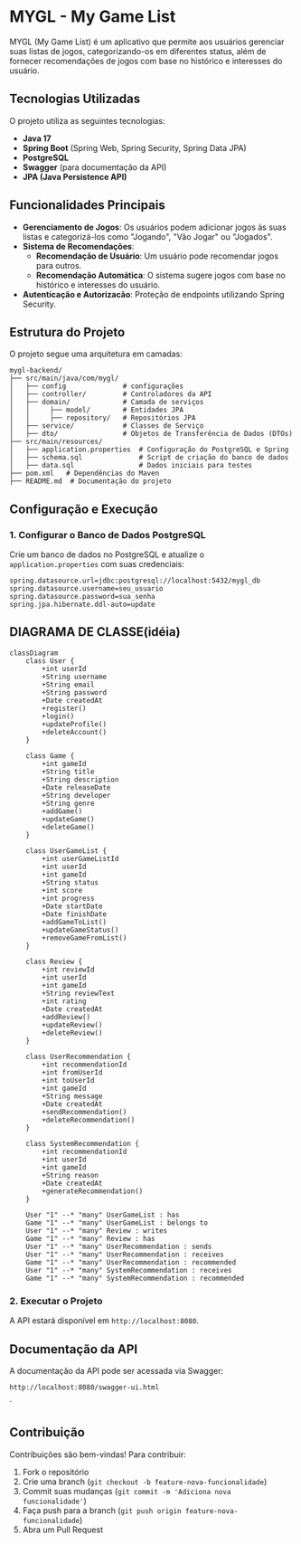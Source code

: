# MYGL - My Game List

MYGL (My Game List) é um aplicativo que permite aos usuários gerenciar suas listas de jogos, categorizando-os em diferentes status, além de fornecer recomendações de jogos com base no histórico e interesses do usuário.

## Tecnologias Utilizadas

O projeto utiliza as seguintes tecnologias:

- **Java 17**
- **Spring Boot** (Spring Web, Spring Security, Spring Data JPA)
- **PostgreSQL**
- **Swagger** (para documentação da API)
- **JPA (Java Persistence API)**

## Funcionalidades Principais

- **Gerenciamento de Jogos**: Os usuários podem adicionar jogos às suas listas e categorizá-los como "Jogando", "Vão Jogar" ou "Jogados".
- **Sistema de Recomendações**:
    - **Recomendação de Usuário**: Um usuário pode recomendar jogos para outros.
    - **Recomendação Automática**: O sistema sugere jogos com base no histórico e interesses do usuário.
- **Autenticação e Autorizacão**: Proteção de endpoints utilizando Spring Security.

[//]: # (- **Sistema de Avaliações e Reviews**: Usuários podem avaliar e escrever resenhas sobre os jogos.)

## Estrutura do Projeto

O projeto segue uma arquitetura em camadas:

```
mygl-backend/
├── src/main/java/com/mygl/
│   ├── config              # configurações
│   ├── controller/         # Controladores da API
│   ├── domain/             # Camada de serviços
│   │     ├── model/        # Entidades JPA
│   │     ├── repository/   # Repositórios JPA            
│   ├── service/            # Classes de Serviço
│   ├── dto/                # Objetos de Transferência de Dados (DTOs)
├── src/main/resources/
│   ├── application.properties  # Configuração do PostgreSQL e Spring
│   ├── schema.sql              # Script de criação do banco de dados
│   ├── data.sql                # Dados iniciais para testes
├── pom.xml   # Dependências do Maven
├── README.md  # Documentação do projeto
```



## Configuração e Execução

### 1. Configurar o Banco de Dados PostgreSQL

Crie um banco de dados no PostgreSQL e atualize o `application.properties` com suas credenciais:

```properties
spring.datasource.url=jdbc:postgresql://localhost:5432/mygl_db
spring.datasource.username=seu_usuario
spring.datasource.password=sua_senha
spring.jpa.hibernate.ddl-auto=update
```
## DIAGRAMA DE CLASSE(idéia)
``` mermaid
classDiagram
    class User {
        +int userId
        +String username
        +String email
        +String password
        +Date createdAt
        +register()
        +login()
        +updateProfile()
        +deleteAccount()
    }

    class Game {
        +int gameId
        +String title
        +String description
        +Date releaseDate
        +String developer
        +String genre
        +addGame()
        +updateGame()
        +deleteGame()
    }

    class UserGameList {
        +int userGameListId
        +int userId
        +int gameId
        +String status
        +int score
        +int progress
        +Date startDate
        +Date finishDate
        +addGameToList()
        +updateGameStatus()
        +removeGameFromList()
    }

    class Review {
        +int reviewId
        +int userId
        +int gameId
        +String reviewText
        +int rating
        +Date createdAt
        +addReview()
        +updateReview()
        +deleteReview()
    }

    class UserRecommendation {
        +int recommendationId
        +int fromUserId
        +int toUserId
        +int gameId
        +String message
        +Date createdAt
        +sendRecommendation()
        +deleteRecommendation()
    }

    class SystemRecommendation {
        +int recommendationId
        +int userId
        +int gameId
        +String reason
        +Date createdAt
        +generateRecommendation()
    }

    User "1" --* "many" UserGameList : has
    Game "1" --* "many" UserGameList : belongs to
    User "1" --* "many" Review : writes
    Game "1" --* "many" Review : has
    User "1" --* "many" UserRecommendation : sends
    User "1" --* "many" UserRecommendation : receives
    Game "1" --* "many" UserRecommendation : recommended
    User "1" --* "many" SystemRecommendation : receives
    Game "1" --* "many" SystemRecommendation : recommended
```



### 2. Executar o Projeto


A API estará disponível em `http://localhost:8080`.



## Documentação da API

A documentação da API pode ser acessada via Swagger:

```
http://localhost:8080/swagger-ui.html
```
`

## Contribuição

Contribuições são bem-vindas! Para contribuir:

1. Fork o repositório
2. Crie uma branch (`git checkout -b feature-nova-funcionalidade`)
3. Commit suas mudanças (`git commit -m 'Adiciona nova funcionalidade'`)
4. Faça push para a branch (`git push origin feature-nova-funcionalidade`)
5. Abra um Pull Request



<br><br><br><br><br><br><br><br>
